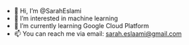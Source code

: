 - 👋 Hi, I’m @SarahEslami
- 👀 I’m interested in machine learning 
- 🌱 I’m currently learning Google Cloud Platform
- 📫 You can reach me via email: sarah.eslaami@gmail.com

<!---
SarahEslami/SarahEslami is a ✨ special ✨ repository because its `README.md` (this file) appears on your GitHub profile.
You can click the Preview link to take a look at your changes.
--->

